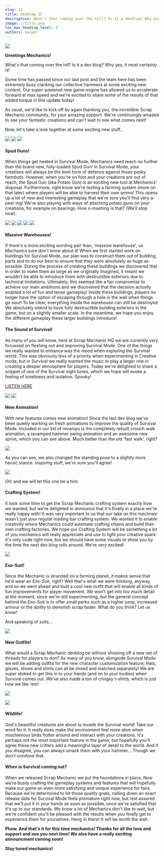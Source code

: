 ```yaml
---
slug: 12
title: Devblog 12
description: What's that coming over the hill? Is it a devblog? Why yes, it most certainly is!
image: ./title.png
toc_max_heading_level: 4
authors: kacper
---
```


<head>
    <meta name="twitter:card" content="summary_large_image" />
</head>

![](./title.png)

**Greetings Mechanics!**

What's that coming over the hill? Is it a dev blog? Why yes, it most certainly is!
<!--truncate-->
Some time has passed since our last post and the team here has been extremely busy clanking our collective hammers at some exciting new content. Our super-powered new game engine has allowed us to accelerate forward at max speed and we're excited to share some of the results of that added torque in this update today!

As usual, we'd like to kick off by again thanking you, the incredible Scrap Mechanic community, for your amazing support. We're continuingly amazed to see your fantastic creations and can't wait to see what comes next!

Now, let's take a look together at some exciting new stuff...

![](./spudgun.png)
![](./spudgun-pics.png)
![](http://i.imgur.com/NfQjdVI.gif)

#### Spud Guns!

When things get heated in Survival Mode, Mechanics need reach no further than the brand new, fully-loaded Spud Gun!
In Survival Mode, your creations will always be the best form of defence against those pesky farmbots. However, when you're on foot and your creations are out of reach, the Spud Gun (aka Potato Gun) is an exciting new tool at Mechanics' disposal.
Furthermore, right know we're testing a farming system (more on that later) where players will be able to harvest their own ammo! This opens up a lot of new and interesting gameplay that we're sure you'll find very a-peel-ing! We're also playing with ways of attaching potato guns on your creations, for example on bearings. How s-mashing is that? (We'll stop now).

![](./warehouse-concept.png)
![](./1.jpg)
![](./5.jpg)
![](./8.jpg)
![](./3.jpg)

#### Massive Warehouses!

If there's a more exciting wording pair than, 'massive warehouse', us Mechanics sure don't know about it! When we first started work on buildings for Survival Mode, our plan was to construct them out of building parts and to do our best to ensure that they were absolutely as huge as possible. During the process of creating these buildings we discovered that in order to make them as large as we originally imagined, it meant we wouldn't be able to introduce them with destructible exteriors due to technical limitations.
Ultimately, this seemed like a fair compromise to achieve our main ambitions and we discovered that the decision actually enabled a lot of fun and tense gameplay! Inside these buildings, players no longer have the option of escaping through a hole in the wall when things go sour! To be clear, everything inside the warehouse can still be destroyed.
We absolutely intend to have fully destructible building exteriors in the game, but on a slightly smaller scale. In the meantime, we hope you enjoy the different gameplay these larger buildings introduce!

#### The Sound of Survival!

As many of you will know, here at Scrap Mechanic HQ we are currently very focussed on fleshing out and improving Survival Mode.
One of the things we really wanted to enhance was the mood when exploring the Survival world. This was obviously less of a priority when experimenting in Creative mode, but in Survival we really wanted the music to play a larger role in creating a deeper atmosphere for players.
Today we're delighted to share a snippet of one of the Survival night tunes, which we hope will evoke a feeling of loneliness and isolation. Spooky!

[LISTEN HERE](https://soundcloud.com/axolotgames/scrap-mechanic-night-time-teaser)

![](http://i.imgur.com/Ya7l9vE.gif)
![](http://i.imgur.com/CoSqdkG.gif)

#### New Animation!

With new features comes new animation!
Since the last dev blog we've been quietly working on fresh animations to improve the quality of Survival Mode. Included in our list of revamps is the completely rebuilt crouch walk animation, a revamped hammer swing animation and an awesome new sprint, which you can see above. Much better than the old 'fast walk', right?

![](./unnamed.png)

As you can see, we also changed the standing pose to a slightly more heroic stance. Inspiring stuff, we're sure you'll agree!

![](http://i.imgur.com/UXuX5fa.gif)

Oh! and we will let this one be a hint.

#### Crafting System!

It took some time to get the Scrap Mechanic crafting system exactly how we wanted, but we're delighted to announce that it's finally in a place we're really happy with! It was very important to us that our take on this mechnaic wasn't just your regular loading bar crafting system. We wanted it to enable creativity where Mechanics could automate crafting chains and build their own crafting factories. We hope our Crafting System will be something a lot of you mechanics will really appreciate and use to light your creative spark. It's only code right now, but we should have some visuals to show you by the time the next dev blog rolls around. We're very excited!

![](./exo.png)

#### Exo-Suit!

Since the Mechanic is stranded on a farming planet, it makes sense that he'd wear an Exo-Suit, right? Well that's what we were thinking, anyway, and so we went ahead and built a cool new outfit that will enable all kinds of fun improvements for player movement.
We won't get into too much detail at the moment, since we're still experimenting, but the general concept behind the Exo-Suit is to offer small perks such as a higher jump, increased armour or the ability to demolish scrap faster. What do you think? Let us know!

And speaking of suits...

![](./farmoutfit.png)

#### New Outfits!

What would a Scrap Mechanic devblog be without showing off a new set of threads for players to don?
As many of you know, alongside Survival Mode we will be adding outfits for the new character customization feature; Hats, gloves, shoes and shirts can all be mixed and matched separately! We are super stoked to get this in to your hands (and on to your bodies) when Survival comes out. We've also made a ton of cringey t-shirts, which is just how we like 'em!

![](./birddevlog01jpg.jpg)

![](http://i.imgur.com/Sp7GpHK.gif)

#### Wildlife!

God's beautiful creatures are about to invade the Survival world!
Take our word for it: It really does make the environment feel more alive when mischievous birds flutter around and interact with your creations. It's perhaps not the most important feature in the game, but hopefully you'll agree these new critters add a meaningful layer of detail to the world. And if you disagree, you can always smack them with your hammer... Though we don't condone that.

#### When is Survival coming out?

When we released Scrap Mechanic we put the foundations in place. Now we're busily crafting the gameplay systems and features that will hopefully make our game an even more satisfying and unique experience for fans.
Because we're determined to hit those quality goals, nailing down an exact release date for Survival Mode feels premature right now, but rest assured that we'll put it in your hands as soon as possible, once we're satisfied that it's up to our standards.
We know a lot of Mechanics don't like to wait, but we're confident you'll be pleased with the results when you finally get to experience them for yourselves. Hang in there! It will be worth the wait.

**Phew. And that's it for this time mechanics! Thanks for all the love and support and see you next time! We also have a really exciting announcment coming soon!**

**Stay tuned mechanics!**

 
